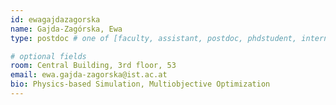 ```yaml
---
id: ewagajdazagorska 
name: Gajda-Zagórska, Ewa
type: postdoc # one of [faculty, assistant, postdoc, phdstudent, intern]

# optional fields
room: Central Building, 3rd floor, 53
email: ewa.gajda-zagorska@ist.ac.at
bio: Physics-based Simulation, Multiobjective Optimization
---
```

